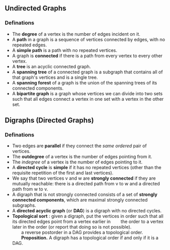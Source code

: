## Undirected Graphs
### Definations
* The **degree** of a vertex is the number of edges incident on it.  
* A **path** in a graph is a sequence of vertices connected by edges, with no repeated edges.  
* A **simple path** is a path with no repeated vertices.  
* A graph is **connected** if there is a path from every vertex to every other vertex.  
* A **tree** is an acyclic connected graph.  
* A **spanning tree** of a connected graph is a subgraph that contains all of that graph's vertices and is a single tree.  
* A **spanning forest** of a graph is the union of the spanning trees of its connected components.  
* A **bipartite graph** is a graph whose vertices we can divide into two sets such that all edges connect a vertex in one set with a vertex in the other set.  

## Digraphs (Directed Graphs)
### Definations
* Two edges are **parallel** if they connect the *same ordered* pair of vertices.  
* The **outdegree** of a vertex is the number of edges pointing from it.  
* The *indegree* of a vertex is the number of edges pointing to it.  
* A **directed cycle** is **simple** if it has no repeated vertices (other than the requisite repetition of the first and last vertices).  
* We say that two vertices v and w are **strongly connected** if they are mutually reachable: there is a directed path from v to w and a directed path from w to v.  
* A digraph that is not strongly connected consists of a set of **strongly connected components**, which are maximal strongly connected subgraphs.  
* A **directed acyclic graph** (or **DAG**) is a digraph with no directed cycles.  
* **Topological sort** : given a digraph, put the vertices in order such that 
all its directed edges point from a vertex earlier in &emsp;&emsp;the order to a vertex later in the order 
(or report that doing so is not possible).   
&emsp;&emsp;a reverse postorder in a DAG provides a topological order.  
&emsp;&emsp;**Proposition.** A digraph has a topological order if and only if it is a DAG.
